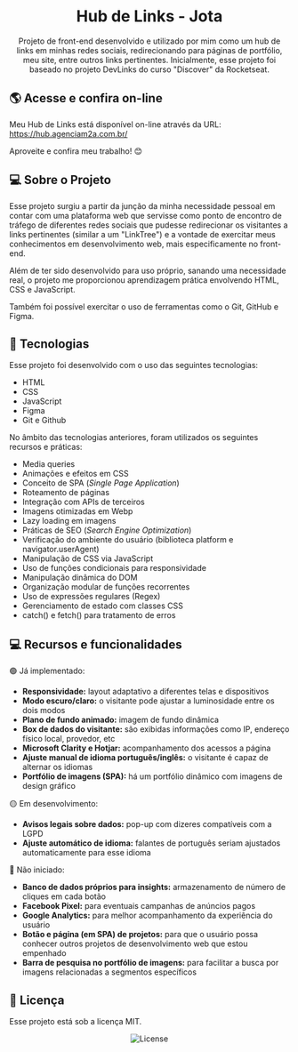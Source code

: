 <h1 align="center"> Hub de Links - Jota </h1>

<p align="center">
Projeto de front-end desenvolvido e utilizado por mim como um hub de links em minhas redes sociais, redirecionando para páginas de portfólio, meu site, entre outros links pertinentes. Inicialmente, esse projeto foi baseado no projeto DevLinks do curso "Discover" da Rocketseat.
</p>

## 🌎 Acesse e confira on-line

<p>Meu Hub de Links está disponível on-line através da URL: <a href="https://hub.agenciam2a.com.br/?utm_source=GitHub" target="_blank" rel="noopener noreferrer">https://hub.agenciam2a.com.br/</a></p>
<p>Aproveite e confira meu trabalho! 😊</p>

## 💻 Sobre o Projeto

<p>Esse projeto surgiu a partir da junção da minha necessidade pessoal em contar com uma plataforma web que servisse como ponto de encontro de tráfego de diferentes redes sociais que pudesse redirecionar os visitantes a links pertinentes (similar a um "LinkTree") e a vontade de exercitar meus conhecimentos em desenvolvimento web, mais especificamente no front-end.</p>

<p>Além de ter sido desenvolvido para uso próprio, sanando uma necessidade real, o projeto me proporcionou aprendizagem prática envolvendo HTML, CSS e JavaScript.</p>

<p>Também foi possível exercitar o uso de ferramentas como o Git, GitHub e Figma.</p>

## 🚀 Tecnologias

<p>Esse projeto foi desenvolvido com o uso das seguintes tecnologias:</p>

<ul>
<li>HTML</li>
<li>CSS</li>
<li>JavaScript</li>
<li>Figma</li>
<li>Git e Github</li>
</ul>

<p>No âmbito das tecnologias anteriores, foram utilizados os seguintes recursos e práticas:</p>

<ul>
<li>Media queries</li>
<li>Animações e efeitos em CSS</li>
<li>Conceito de SPA (<i>Single Page Application</i>)</li>
<li>Roteamento de páginas</li>
<li>Integração com APIs de terceiros</li>
<li>Imagens otimizadas em Webp</li>
<li>Lazy loading em imagens</li>
<li>Práticas de SEO (<i>Search Engine Optimization</i>)</li>
<li>Verificação do ambiente do usuário (biblioteca platform  e navigator.userAgent)</li>
<li>Manipulação de CSS via JavaScript</li>
<li>Uso de funções condicionais para responsividade</li>
<li>Manipulação dinâmica do DOM</li>
<li>Organização modular de funções recorrentes</li>
<li>Uso de expressões regulares (Regex)</li>
<li>Gerenciamento de estado com classes CSS</li>
<li>catch() e fetch() para tratamento de erros</li>
</ul>

## 💻 Recursos e funcionalidades

<p>🟢 Já implementado:</p>
<ul>
<li><b>Responsividade:</b> layout adaptativo a diferentes telas e dispositivos</li>
<li><b>Modo escuro/claro:</b> o visitante pode ajustar a luminosidade entre os dois modos</li>
<li><b>Plano de fundo animado:</b> imagem de fundo dinâmica</li>
<li><b>Box de dados do visitante:</b> são exibidas informações como IP, endereço físico local, provedor, etc</li>
<li><b>Microsoft Clarity e Hotjar:</b> acompanhamento dos acessos a página</li>
<li><b>Ajuste manual de idioma português/inglês:</b> o visitante é capaz de alternar os idiomas</li>
<li><b>Portfólio de imagens (SPA):</b> há um portfólio dinâmico com imagens de design gráfico</li>
</ul>

<p>🟡 Em desenvolvimento:</p>
<ul>
<li><b>Avisos legais sobre dados:</b> pop-up com dizeres compatíveis com a LGPD</li>
<li><b>Ajuste automático de idioma:</b> falantes de português seriam ajustados automaticamente para esse idioma</li>
</ul>

<p>🔴 Não iniciado:</p>
<ul>
<li><b>Banco de dados próprios para insights:</b> armazenamento de número de cliques em cada botão</li>
<li><b>Facebook Pixel:</b> para eventuais campanhas de anúncios pagos</li>
<li><b>Google Analytics:</b> para melhor acompanhamento da experiência do usuário</li>
<li><b>Botão e página (em SPA) de projetos:</b> para que o usuário possa conhecer outros projetos de desenvolvimento web que estou empenhado</li>
<li><b>Barra de pesquisa no portfólio de imagens:</b> para facilitar a busca por imagens relacionadas a segmentos específicos</li>
</ul>

## :memo: Licença

Esse projeto está sob a licença MIT.

<p align="center">
  <img alt="License" src="https://img.shields.io/static/v1?label=license&message=MIT&color=49AA26&labelColor=000000">
</p>
